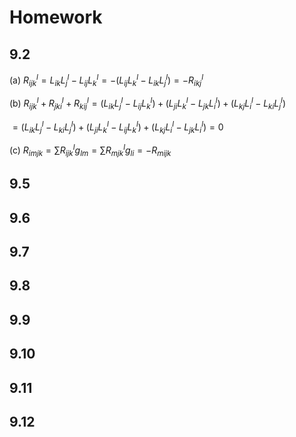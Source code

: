 # Homework

## 9.2

(a) $R_{ijk}^l=L_{ik}L_j^l-L_{ij}L_k^l=-(L_{ij}L_k^l-L_{ik}L_j^l)=-R_{ikj}^l$

(b) $R_{ijk}^l+R_{jki}^l+R_{kij}^l
=(L_{ik}L_j^l-L_{ij}L_k^l)+(L_{ji}L_k^l-L_{jk}L_i^l)+(L_{kj}L_i^l-L_{ki}L_j^l)$

$=(L_{ik}L_j^l-L_{ki}L_j^l)+(L_{ji}L_k^l-L_{ij}L_k^l)+(L_{kj}L_i^l-L_{jk}L_i^l)=0$

(c) $R_{imjk}
=\sum R_{ijk}^lg_{lm}
=\sum R_{mjk}^lg_{li}
=-R_{mijk}$



## 9.5

## 9.6

## 9.7

## 9.8

## 9.9

## 9.10

## 9.11

## 9.12

